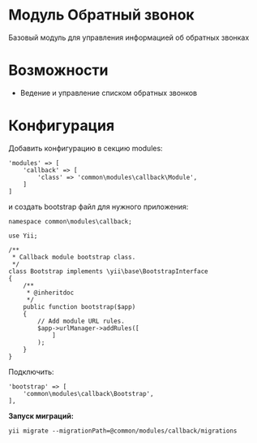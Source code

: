 Модуль Обратный звонок
======================
Базовый модуль для управления информацией об обратных звонках

Возможности
===========
- Ведение и управление списком обратных звонков



Конфигурация
============

Добавить конфигурацию в секцию modules:

```
'modules' => [
    'callback' => [
        'class' => 'common\modules\callback\Module',
    ]
]
```

и создать bootstrap файл для нужного приложения:

```
namespace common\modules\callback;

use Yii;

/**
 * Сallback module bootstrap class.
 */
class Bootstrap implements \yii\base\BootstrapInterface
{
    /**
     * @inheritdoc
     */
    public function bootstrap($app)
    {
        // Add module URL rules.
        $app->urlManager->addRules([
            ]
        );
    }
}
```

Подключить:

```
'bootstrap' => [
    'common\modules\callback\Bootstrap',
],
```

**Запуск миграций:**

```
yii migrate --migrationPath=@common/modules/callback/migrations
```